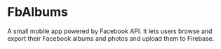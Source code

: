 # FbAlbums
A small mobile app powered by Facebook API. it lets users browse and export their Facebook albums and photos and upload them to Firebase.
